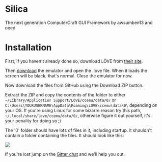 # Silica
The next generation ComputerCraft GUI Framework by awsumben13 and oeed

Installation
========

First, if you haven't already done so, download LÖVE from [their site](https://love2d.org/).

Then [download](http://puu.sh/iWhZy/27bdfcb2a1.zip) the emulator and open the .love file. When it loads the screen will be black, that's normal. Close the emulator for now.

Now download the files from GitHub using the Download ZIP button.

Extract the ZIP and copy the contents of the folder to either ```~/Library/Application Support/LOVE/ccemu/data/0/``` or ```C:\Users\YOURUSERNAME\AppData\Roaming\LOVE\ccemu\data\0\``` depending on your OS. If you're using Linux for some bizarre reason try this path, ```~/.local/share/love/ccemu/data/0/```, otherwise figure it out yourself, it's your penality for doing so ;)

The '0' folder should have lots of files in it, including startup. It shouldn't contain a folder containing the files. It should look like this:

![](http://puu.sh/iXhS8/209686a3b1.png)

If you're lost jump on the [Gitter chat](https://gitter.im/oeed/Silica) and we'll help you out.
